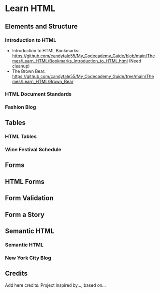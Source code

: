 # Learn HTML


## Elements and Structure

### Introduction to HTML
  * Introduction to HTML Bookmarks: https://github.com/candytale55/My_Codecademy_Guide/blob/main/Themes/Learn_HTML/Bookmarks_Introduction_to_HTML.html (Need cleanup) 
  * The Brown Bear: https://github.com/candytale55/My_Codecademy_Guide/tree/main/Themes/Learn_HTML/Brown_Bear 
### HTML Document Standards
### Fashion Blog


## Tables

### HTML Tables
### Wine Festival Schedule

## Forms
## HTML Forms
## Form Validation
## Form a Story

## Semantic HTML

### Semantic HTML
### New York City Blog

## 
## 
## 
## 
## 
## Credits
Add here credits. Project inspired by..., based on...
